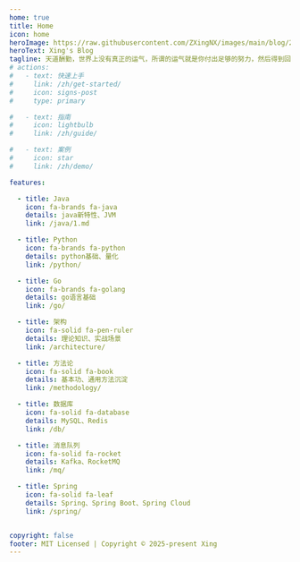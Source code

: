 ```yaml
---
home: true
title: Home
icon: home
heroImage: https://raw.githubusercontent.com/ZXingNX/images/main/blog/20250104220058848.svg
heroText: Xing's Blog
tagline: 天道酬勤，世界上没有真正的运气，所谓的运气就是你付出足够的努力，然后得到回报✨
# actions:
#   - text: 快速上手
#     link: /zh/get-started/
#     icon: signs-post
#     type: primary

#   - text: 指南
#     icon: lightbulb
#     link: /zh/guide/

#   - text: 案例
#     icon: star
#     link: /zh/demo/

features:

  - title: Java
    icon: fa-brands fa-java
    details: java新特性、JVM
    link: /java/1.md

  - title: Python
    icon: fa-brands fa-python
    details: python基础、量化
    link: /python/

  - title: Go
    icon: fa-brands fa-golang
    details: go语言基础
    link: /go/

  - title: 架构
    icon: fa-solid fa-pen-ruler
    details: 理论知识、实战场景
    link: /architecture/

  - title: 方法论
    icon: fa-solid fa-book
    details: 基本功、通用方法沉淀
    link: /methodology/

  - title: 数据库
    icon: fa-solid fa-database
    details: MySQL、Redis
    link: /db/

  - title: 消息队列
    icon: fa-solid fa-rocket
    details: Kafka、RocketMQ
    link: /mq/

  - title: Spring
    icon: fa-solid fa-leaf
    details: Spring、Spring Boot、Spring Cloud
    link: /spring/


copyright: false
footer: MIT Licensed | Copyright © 2025-present Xing
---
```



<!-- markdownlint-disable -->